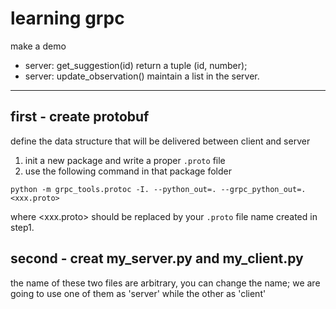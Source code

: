 # learning grpc
make a demo
* server: get_suggestion(id) return a tuple (id, number);
* server: update_observation()  maintain a list in the server.
---
## first - create protobuf
define the data structure that will be delivered between client and server
1. init a new package and write a proper `.proto` file
2. use the following command in that package folder
```shell script
python -m grpc_tools.protoc -I. --python_out=. --grpc_python_out=. <xxx.proto>
```
where <xxx.proto> should be replaced by your `.proto` file name created in step1.

## second - creat my_server.py and my_client.py
the name of these two files are arbitrary, you can change the name;
we are going to use one of them as 'server' while the other as 'client'